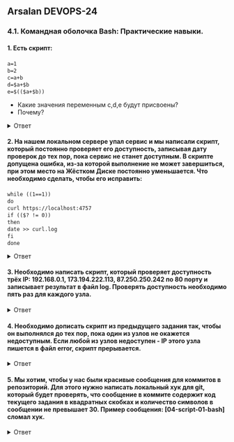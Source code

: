 ## Arsalan DEVOPS-24

### 4.1. Командная оболочка Bash: Практические навыки. 

#### 1. Есть скрипт:
``` 
a=1
b=2
c=a+b
d=$a+$b
e=$(($a+$b))
```
* Какие значения переменным c,d,e будут присвоены?
* Почему?

<details>
<summary>Ответ</summary>

![](41/4.1.1.png)
</details>

#### 2. На нашем локальном сервере упал сервис и мы написали скрипт, который постоянно проверяет его доступность, записывая дату проверок до тех пор, пока сервис не станет доступным. В скрипте допущена ошибка, из-за которой выполнение не может завершиться, при этом место на Жёстком Диске постоянно уменьшается. Что необходимо сделать, чтобы его исправить:
```
while ((1==1))
do
curl https://localhost:4757
if (($? != 0))
then
date >> curl.log
fi
done
```

<details>
<summary>Ответ</summary>

```commandline
#!/usr/bin/env bash

while ((1==1))
do
 curl -I http://localhost:4757
 if (($? != 0));
   then
     date >> curl.log
   else
     exit
 fi
done
```
</details>

#### 3. Необходимо написать скрипт, который проверяет доступность трёх IP: 192.168.0.1, 173.194.222.113, 87.250.250.242 по 80 порту и записывает результат в файл log. Проверять доступность необходимо пять раз для каждого узла.

<details>
<summary>Ответ</summary>

![](41/4.1.3.png)
</details>

#### 4. Необходимо дописать скрипт из предыдущего задания так, чтобы он выполнялся до тех пор, пока один из узлов не окажется недоступным. Если любой из узлов недоступен - IP этого узла пишется в файл error, скрипт прерывается.
<details>
<summary>Ответ</summary>

`Для тестирования скрипта с имитировал не достопность одного хоста,закрыл на файрволе исходящие до 87.250.250.242`

![](41/4.1.4_1.png)
![](41/4.1.4_2.png)
</details>

#### 5. Мы хотим, чтобы у нас были красивые сообщения для коммитов в репозиторий. Для этого нужно написать локальный хук для git, который будет проверять, что сообщение в коммите содержит код текущего задания в квадратных скобках и количество символов в сообщении не превышает 30. Пример сообщения: [04-script-01-bash] сломал хук.

<details>
<summary>Ответ</summary>

![](41/4.1.5_1.png)
![](41/4.1.5_2.png)
</details>